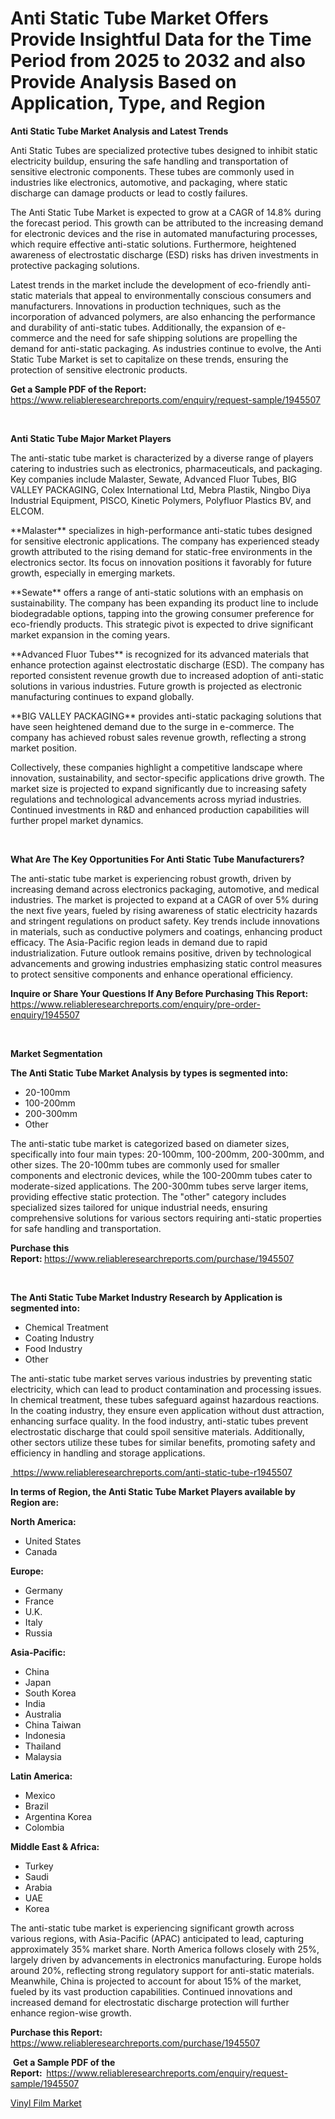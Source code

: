 <p><h1>Anti Static Tube Market Offers Provide Insightful Data for the Time Period from 2025 to 2032 and also Provide Analysis Based on Application, Type, and Region</h1></p><p><strong>Anti Static Tube Market Analysis and Latest Trends</strong></p>
<p><p>Anti Static Tubes are specialized protective tubes designed to inhibit static electricity buildup, ensuring the safe handling and transportation of sensitive electronic components. These tubes are commonly used in industries like electronics, automotive, and packaging, where static discharge can damage products or lead to costly failures.</p><p>The Anti Static Tube Market is expected to grow at a CAGR of 14.8% during the forecast period. This growth can be attributed to the increasing demand for electronic devices and the rise in automated manufacturing processes, which require effective anti-static solutions. Furthermore, heightened awareness of electrostatic discharge (ESD) risks has driven investments in protective packaging solutions.</p><p>Latest trends in the market include the development of eco-friendly anti-static materials that appeal to environmentally conscious consumers and manufacturers. Innovations in production techniques, such as the incorporation of advanced polymers, are also enhancing the performance and durability of anti-static tubes. Additionally, the expansion of e-commerce and the need for safe shipping solutions are propelling the demand for anti-static packaging. As industries continue to evolve, the Anti Static Tube Market is set to capitalize on these trends, ensuring the protection of sensitive electronic products.</p></p>
<p><strong>Get a Sample PDF of the Report:&nbsp;</strong> <a href="https://www.reliableresearchreports.com/enquiry/request-sample/1945507?utm_campaign=3349&utm_medium=2&utm_source=Github&utm_content=ia&utm_term=31032025&utm_id=anti-static-tube">https://www.reliableresearchreports.com/enquiry/request-sample/1945507</a></p>
<p>&nbsp;</p>
<p><strong>Anti Static Tube Major Market Players</strong></p>
<p><p>The anti-static tube market is characterized by a diverse range of players catering to industries such as electronics, pharmaceuticals, and packaging. Key companies include Malaster, Sewate, Advanced Fluor Tubes, BIG VALLEY PACKAGING, Colex International Ltd, Mebra Plastik, Ningbo Diya Industrial Equipment, PISCO, Kinetic Polymers, Polyfluor Plastics BV, and ELCOM.</p><p>**Malaster** specializes in high-performance anti-static tubes designed for sensitive electronic applications. The company has experienced steady growth attributed to the rising demand for static-free environments in the electronics sector. Its focus on innovation positions it favorably for future growth, especially in emerging markets.</p><p>**Sewate** offers a range of anti-static solutions with an emphasis on sustainability. The company has been expanding its product line to include biodegradable options, tapping into the growing consumer preference for eco-friendly products. This strategic pivot is expected to drive significant market expansion in the coming years.</p><p>**Advanced Fluor Tubes** is recognized for its advanced materials that enhance protection against electrostatic discharge (ESD). The company has reported consistent revenue growth due to increased adoption of anti-static solutions in various industries. Future growth is projected as electronic manufacturing continues to expand globally.</p><p>**BIG VALLEY PACKAGING** provides anti-static packaging solutions that have seen heightened demand due to the surge in e-commerce. The company has achieved robust sales revenue growth, reflecting a strong market position.</p><p>Collectively, these companies highlight a competitive landscape where innovation, sustainability, and sector-specific applications drive growth. The market size is projected to expand significantly due to increasing safety regulations and technological advancements across myriad industries. Continued investments in R&D and enhanced production capabilities will further propel market dynamics.</p></p>
<p>&nbsp;</p>
<p><strong>What Are The Key Opportunities For Anti Static Tube Manufacturers?</strong></p>
<p><p>The anti-static tube market is experiencing robust growth, driven by increasing demand across electronics packaging, automotive, and medical industries. The market is projected to expand at a CAGR of over 5% during the next five years, fueled by rising awareness of static electricity hazards and stringent regulations on product safety. Key trends include innovations in materials, such as conductive polymers and coatings, enhancing product efficacy. The Asia-Pacific region leads in demand due to rapid industrialization. Future outlook remains positive, driven by technological advancements and growing industries emphasizing static control measures to protect sensitive components and enhance operational efficiency.</p></p>
<p><strong>Inquire or Share Your Questions If Any Before Purchasing This Report:</strong> <a href="https://www.reliableresearchreports.com/enquiry/pre-order-enquiry/1945507?utm_campaign=3349&utm_medium=2&utm_source=Github&utm_content=ia&utm_term=31032025&utm_id=anti-static-tube">https://www.reliableresearchreports.com/enquiry/pre-order-enquiry/1945507</a></p>
<p>&nbsp;</p>
<p><strong>Market Segmentation</strong></p>
<p><strong>The Anti Static Tube Market Analysis by types is segmented into:</strong></p>
<p><ul><li>20-100mm</li><li>100-200mm</li><li>200-300mm</li><li>Other</li></ul></p>
<p><p>The anti-static tube market is categorized based on diameter sizes, specifically into four main types: 20-100mm, 100-200mm, 200-300mm, and other sizes. The 20-100mm tubes are commonly used for smaller components and electronic devices, while the 100-200mm tubes cater to moderate-sized applications. The 200-300mm tubes serve larger items, providing effective static protection. The "other" category includes specialized sizes tailored for unique industrial needs, ensuring comprehensive solutions for various sectors requiring anti-static properties for safe handling and transportation.</p></p>
<p><strong>Purchase this Report:&nbsp;</strong><a href="https://www.reliableresearchreports.com/purchase/1945507?utm_campaign=3349&utm_medium=2&utm_source=Github&utm_content=ia&utm_term=31032025&utm_id=anti-static-tube">https://www.reliableresearchreports.com/purchase/1945507</a></p>
<p>&nbsp;</p>
<p><strong>The Anti Static Tube Market Industry Research by Application is segmented into:</strong></p>
<p><ul><li>Chemical Treatment</li><li>Coating Industry</li><li>Food Industry</li><li>Other</li></ul></p>
<p><p>The anti-static tube market serves various industries by preventing static electricity, which can lead to product contamination and processing issues. In chemical treatment, these tubes safeguard against hazardous reactions. In the coating industry, they ensure even application without dust attraction, enhancing surface quality. In the food industry, anti-static tubes prevent electrostatic discharge that could spoil sensitive materials. Additionally, other sectors utilize these tubes for similar benefits, promoting safety and efficiency in handling and storage applications.</p></p>
<p><a href="https://www.reliableresearchreports.com/anti-static-tube-r1945507?utm_campaign=3349&utm_medium=2&utm_source=Github&utm_content=ia&utm_term=31032025&utm_id=anti-static-tube">&nbsp;https://www.reliableresearchreports.com/anti-static-tube-r1945507</a></p>
<p><strong>In terms of Region, the Anti Static Tube Market Players available by Region are:</strong></p>
<p>
    <p> <strong> North America: </strong>
        <ul>
            <li>United States</li>
            <li>Canada</li>
        </ul>
        </p> 
    <p> <strong> Europe: </strong>
        <ul>
            <li>Germany</li>
            <li>France</li>
            <li>U.K.</li>
            <li>Italy</li>
            <li>Russia</li>
        </ul>
        </p> 
    <p> <strong> Asia-Pacific: </strong>
        <ul>
            <li>China</li>
            <li>Japan</li>
            <li>South Korea</li>
            <li>India</li>
            <li>Australia</li>
            <li>China Taiwan</li>
            <li>Indonesia</li>
            <li>Thailand</li>
            <li>Malaysia</li>
        </ul>
        </p> 
    <p> <strong> Latin America: </strong>
        <ul>
            <li>Mexico</li>
            <li>Brazil</li>
            <li>Argentina Korea</li>
            <li>Colombia</li>
        </ul>
        </p> 
    <p> <strong> Middle East & Africa: </strong>
        <ul>
            <li>Turkey</li>
            <li>Saudi</li>
            <li>Arabia</li>
            <li>UAE</li>
            <li>Korea</li>
        </ul>
    </p>
    </p>
<p><p>The anti-static tube market is experiencing significant growth across various regions, with Asia-Pacific (APAC) anticipated to lead, capturing approximately 35% market share. North America follows closely with 25%, largely driven by advancements in electronics manufacturing. Europe holds around 20%, reflecting strong regulatory support for anti-static materials. Meanwhile, China is projected to account for about 15% of the market, fueled by its vast production capabilities. Continued innovations and increased demand for electrostatic discharge protection will further enhance region-wise growth.</p></p>
<p><strong>Purchase this Report: </strong><a href="https://www.reliableresearchreports.com/purchase/1945507?utm_campaign=3349&utm_medium=2&utm_source=Github&utm_content=ia&utm_term=31032025&utm_id=anti-static-tube">https://www.reliableresearchreports.com/purchase/1945507</a></p>
<p>&nbsp;<strong>Get a Sample PDF of the Report:&nbsp;&nbsp;</strong><a href="https://www.reliableresearchreports.com/enquiry/request-sample/1945507?utm_campaign=3349&utm_medium=2&utm_source=Github&utm_content=ia&utm_term=31032025&utm_id=anti-static-tube">https://www.reliableresearchreports.com/enquiry/request-sample/1945507</a></p>
<p><strong></strong></p>
<p><p><a href="https://github.com/cobinaydin13/Market-Research-Report-List-1/blob/main/vinyl-film-market.md?utm_campaign=3349&utm_medium=2&utm_source=Github&utm_content=ia&utm_term=31032025&utm_id=anti-static-tube">Vinyl Film Market</a></p></p>